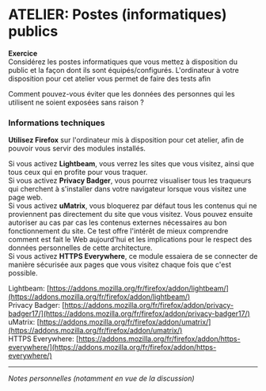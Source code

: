 # ATELIER: Postes (informatiques) publics

**Exercice**   
Considérez les postes informatiques que vous mettez à disposition du public et la façon dont ils sont équipés/configurés. L'ordinateur à votre disposition pour cet atelier vous permet de faire des tests afin 

Comment pouvez-vous éviter que les données des personnes qui les utilisent ne soient exposées sans raison ?

### Informations techniques
**Utilisez Firefox** sur l'ordinateur mis à disposition pour cet atelier, afin de pouvoir vous servir des modules installés.

Si vous activez **Lightbeam**, vous verrez les sites que vous visitez, ainsi que tous ceux qui en profite pour vous traquer.   
Si vous activez **Privacy Badger**, vous pourrez visualiser tous les traqueurs qui cherchent à s'installer dans votre navigateur lorsque vous visitez une page web.   
Si vous activez **uMatrix**, vous bloquerez par défaut tous les contenus qui ne proviennent pas directement du site que vous visitez. Vous pouvez ensuite autoriser au cas par cas les contenus externes nécessaires au bon fonctionnement du site. Ce test offre l'intérêt de mieux comprendre comment est fait le Web aujourd'hui et les implications pour le respect des données personnelles de cette architecture.   
Si vous activez **HTTPS Everywhere**, ce module essaiera de se connecter de manière sécurisée aux pages que vous visitez chaque fois que c'est possible.

Lightbeam: [https://addons.mozilla.org/fr/firefox/addon/lightbeam/](https://addons.mozilla.org/fr/firefox/addon/lightbeam/)   
Privacy Badger: [https://addons.mozilla.org/fr/firefox/addon/privacy-badger17/](https://addons.mozilla.org/fr/firefox/addon/privacy-badger17/)   
uMatrix: [https://addons.mozilla.org/fr/firefox/addon/umatrix/](https://addons.mozilla.org/fr/firefox/addon/umatrix/)   
HTTPS Everywhere: [https://addons.mozilla.org/fr/firefox/addon/https-everywhere/](https://addons.mozilla.org/fr/firefox/addon/https-everywhere/)   


---
*Notes personnelles (notamment en vue de la discussion)*
